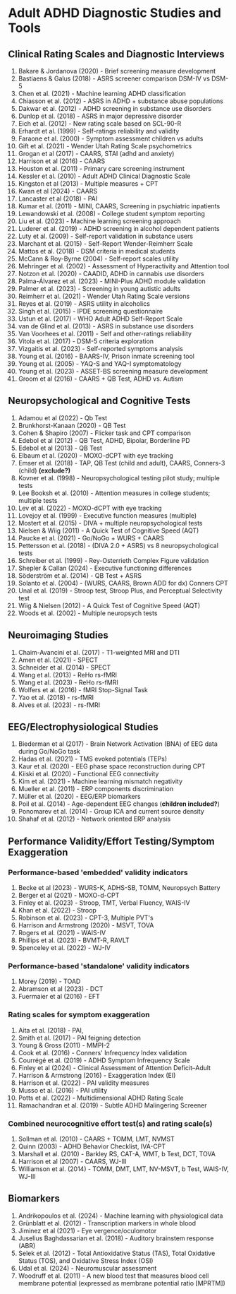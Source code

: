 # Adult ADHD Diagnostic Studies and Tools

## Clinical Rating Scales and Diagnostic Interviews

1. Bakare & Jordanova (2020) - Brief screening measure development
2. Bastiaens & Galus (2018) - ASRS screener comparison DSM-IV vs DSM-5
3. Chen et al. (2021) - Machine learning ADHD classification
4. Chiasson et al. (2012) - ASRS in ADHD + substance abuse populations
5. Dakwar et al. (2012) - ADHD screening in substance use disorders
6. Dunlop et al. (2018) - ASRS in major depressive disorder
7. Eich et al. (2012) - New rating scale based on SCL-90-R
8. Erhardt et al. (1999) - Self-ratings reliability and validity
9. Faraone et al. (2000) - Symptom assessment children vs adults
10. Gift et al. (2021) - Wender Utah Rating Scale psychometrics
11. Grogan et al (2017) - CAARS, STAI (adhd and anxiety)
12. Harrison et al (2016) - CAARS
13. Houston et al. (2011) - Primary care screening instrument
14. Kessler et al. (2010) - Adult ADHD Clinical Diagnostic Scale
15. Kingston et al (2013) - Multiple measures + CPT
16. Kwan et al (2024) - CAARS
17. Lancaster et al (2018) - PAI
18. Kumar et al. (2011) - MINI, CAARS, Screening in psychiatric inpatients
19. Lewandowski et al. (2008) - College student symptom reporting
20. Liu et al. (2023) - Machine learning screening approach
21. Luderer et al. (2019) - ADHD screening in alcohol dependent patients
22. Luty et al. (2009) - Self-report validation in substance users
23. Marchant et al. (2015) - Self-Report Wender-Reimherr Scale
24. Mattos et al. (2018) - DSM criteria in medical students
25. McCann & Roy-Byrne (2004) - Self-report scales utility
26. Mehringer et al. (2002) - Assessment of Hyperactivity and Attention tool
27. Notzon et al. (2020) - CAADID, ADHD in cannabis use disorders
28. Palma-Álvarez et al. (2023) - MINI-Plus ADHD module validation
29. Palmer et al. (2023) - Screening in young autistic adults
30. Reimherr et al. (2021) - Wender Utah Rating Scale versions
31. Reyes et al. (2019) - ASRS utility in alcoholics
32. Singh et al. (2015) - IPDE screening questionnaire
33. Ustun et al. (2017) - WHO Adult ADHD Self-Report Scale
34. van de Glind et al. (2013) - ASRS in substance use disorders
35. Van Voorhees et al. (2011) - Self and other-ratings reliability
36. Vitola et al. (2017) - DSM-5 criteria exploration
37. Vizgaitis et al. (2023) - Self-reported symptoms analysis
38. Young et al. (2016) - BAARS-IV, Prison inmate screening tool
39. Young et al. (2005) - YAQ-S and YAQ-I symptomatology
40. Young et al. (2023) - ASSET-BS screening measure development
41. Groom et al (2016) - CAARS + QB Test, ADHD vs. Autism

## Neuropsychological and Cognitive Tests

1. Adamou et al (2022) - Qb Test
2. Brunkhorst-Kanaan (2020) - QB Test
3. Cohen & Shapiro (2007) - Flicker task and CPT comparison
4. Edebol et al (2012) - QB Test, ADHD, Bipolar, Borderline PD
5. Edebol et al (2013) - QB Test
6.  Elbaum et al. (2020) - MOXO-dCPT with eye tracking
7. Emser et al. (2018) - TAP, QB Test (child and adult), CAARS, Conners-3
   (child) **(exclude?)**
8. Kovner et al. (1998) - Neuropsychological testing pilot study; multiple tests
9.  Lee Booksh et al. (2010) - Attention measures in college students; multiple tests
10. Lev et al. (2022) - MOXO-dCPT with eye tracking
11. Lovejoy et al. (1999) - Executive function measures (multiple)
12. Mostert et al. (2015) - DIVA + multiple neuropsychological tests
13. Nielsen & Wiig (2011) - A Quick Test of Cognitive Speed (AQT)
14. Paucke et al. (2021) - Go/NoGo + WURS + CAARS
15. Pettersson et al. (2018) - (DIVA 2.0 + ASRS) vs 8 neuropsychological tests
16. Schreiber et al. (1999) - Rey-Osterrieth Complex Figure validation
17. Shepler & Callan (2024) - Executive functioning differences
18. Söderström et al. (2014) - QB Test + ASRS
19. Solanto et al. (2004) - (WURS, CAARS, Brown ADD for dx) Conners CPT
20. Unal et al. (2019) - Stroop test, Stroop Plus, and Perceptual
Selectivity test
1.  Wiig & Nielsen (2012) - A Quick Test of Cognitive Speed (AQT)
2.  Woods et al. (2002) - Multiple neuropsych tests

## Neuroimaging Studies

1. Chaim-Avancini et al. (2017) - T1-weighted MRI and DTI
1. Amen et al. (2021) - SPECT
1. Schneider et al. (2014) - SPECT
1. Wang et al. (2013) - ReHo rs-fMRI
1. Wang et al. (2023) - ReHo rs-fMRI
1. Wolfers et al. (2016) - fMRI Stop-Signal Task
1. Yao et al. (2018) - rs-fMRI
1. Alves et al. (2023) - rs-fMRI <!--ASD, ADHD, controls -->

## EEG/Electrophysiological Studies

1. Biederman et al (2017) - Brain Network Activation (BNA) of EEG data during
   Go/NoGo task
1. Hadas et al. (2021) - TMS evoked potentials (TEPs)
1. Kaur et al. (2020) - EEG phase space reconstruction during CPT
1. Kiiski et al. (2020) - Functional EEG connectivity
4. Kim et al. (2021) - Machine learning mismatch negativity
5. Mueller et al. (2011) - ERP components discrimination
6. Müller et al. (2020) - EEG/ERP biomarkers
7.  Poil et al. (2014) - Age-dependent EEG changes (**children included?**)
8.  Ponomarev et al. (2014) - Group ICA and current source density
9.  Shahaf et al. (2012) - Network oriented ERP analysis

## Performance Validity/Effort Testing/Symptom Exaggeration


### Performance-based 'embedded' validity indicators

1. Becke et al (2023) - WURS-K, ADHS-SB, TOMM, Neuropsych Battery
2. Berger et al (2021) - MOXO-d-CPT
3. Finley et al. (2023) - Stroop, TMT, Verbal Fluency, WAIS-IV
4. Khan et al. (2022) - Stroop
5. Robinson et al. (2023) - CPT-3, Multiple PVT's
6. Harrison and Armstrong (2020) - MSVT, TOVA
7. Rogers et al. (2021) - WAIS-IV
8. Phillips et al. (2023) - BVMT-R, RAVLT
9. Spenceley et al. (2022) - WJ-IV

### Performance-based 'standalone' validity indicators

1. Morey (2019) - TOAD
1. Abramson et al (2023) - DCT
1. Fuermaier et al (2016) - EFT

### Rating scales for symptom exaggeration

1. Aita et al. (2018) - PAI, 
1. Smith et al. (2017) - PAI feigning detection
1. Young & Gross (2011) - MMPI-2
1. Cook et al. (2016) - Conners' Infrequency Index validation
1. Courrégé et al. (2019) - ADHD Symptom Infrequency Scale
1. Finley et al (2024) - Clinical Assessment of Attention Deficit–Adult
1. Harrison & Armstrong (2016) - Exaggeration Index (EI)
1. Harrison et al. (2022) - PAI validity measures
1. Musso et al. (2016) - PAI utility
1. Potts et al. (2022) - Multidimensional ADHD Rating Scale
1. Ramachandran et al. (2019) - Subtle ADHD Malingering Screener
 
### Combined neurocognitive effort test(s) and rating scale(s)

1. Sollman et al. (2010) - CAARS + TOMM, LMT, NVMST
1. Quinn (2003) - ADHD Behavior Checklist, IVA-CPT
1. Marshall et al. (2010) - Barkley RS, CAT-A, WMT, b Test, DCT, TOVA
1. Harrison et al (2007) - CAARS, WJ-III
1. Williamson et al. (2014) - TOMM, DMT, LMT, NV-MSVT, b Test, WAIS-IV, WJ-III

## Biomarkers

1. Andrikopoulos et al. (2024) - Machine learning with physiological data
2. Grünblatt et al. (2012) - Transcription markers in whole blood
3. Jiminez et al (2021) - Eye vergence/oculomotor
4. Juselius Baghdassarian et al. (2018) - Auditory brainstem response (ABR)
5. Selek et al. (2012) - Total Antioxidative Status (TAS), Total
Oxidative Status (TOS), and Oxidative Stress Index (OSI)
1. Udal et al. (2024) - Neuromuscular assessment
2. Woodruff et al. (2011) - A new blood test that measures blood cell membrane
potential (expressed as membrane potential ratio [MPRTM])

